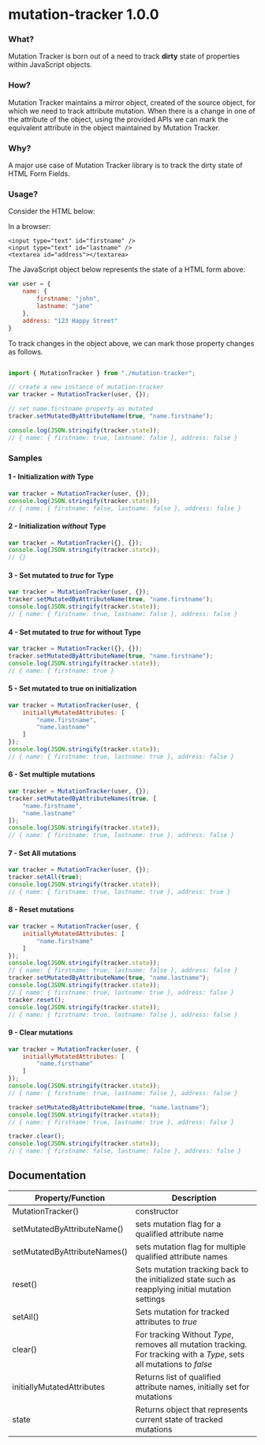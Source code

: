 # mutation-tracker 1.0.0

### What?
Mutation Tracker is born out of a need to track **dirty** state of properties within JavaScript objects.

### How?
Mutation Tracker maintains a mirror object, created of the source object, for which we need to track attribute mutation.
When there is a change in one of the attribute of the object, using the provided APIs we can mark the equivalent  attribute in
the object maintained by Mutation Tracker.

### Why?
A major use case of Mutation Tracker library is to track the dirty state of HTML Form Fields.

### Usage?

Consider the HTML below:

In a browser:
```browser
<input type="text" id="firstname" />
<input type="text" id="lastname" />
<textarea id="address"></textarea>
```
The JavaScript object below represents the state of a HTML form above:
```javascript
var user = {
	name: {
		firstname: "john",
		lastname: "jane"
	},
	address: "123 Happy Street"
}
```
To track changes in the object above, we can mark those property changes as follows.

```javascript

import { MutationTracker } from "./mutation-tracker";

// create a new instance of mutation-tracker
var tracker = MutationTracker(user, {});

// set name.firstname property as mutated
tracker.setMutatedByAttributeName(true, "name.firstname");

console.log(JSON.stringify(tracker.state));
// { name: { firstname: true, lastname: false }, address: false }
```

### Samples

#### 1 - Initialization *with* Type

```javascript
var tracker = MutationTracker(user, {});
console.log(JSON.stringify(tracker.state));
// { name: { firstname: false, lastname: false }, address: false }
```

#### 2 - Initialization *without* Type

```javascript
var tracker = MutationTracker({}, {});
console.log(JSON.stringify(tracker.state));
// {}
```

#### 3 - Set mutated to *true* for Type

```javascript
var tracker = MutationTracker(user, {});
tracker.setMutatedByAttributeName(true, "name.firstname");
console.log(JSON.stringify(tracker.state));
// { name: { firstname: true, lastname: false }, address: false }
```

#### 4 - Set mutated to *true* for without Type

```javascript
var tracker = MutationTracker({}, {});
tracker.setMutatedByAttributeName(true, "name.firstname");
console.log(JSON.stringify(tracker.state));
// { name: { firstname: true }
```

#### 5 - Set mutated to true on initialization

```javascript
var tracker = MutationTracker(user, {
	initiallyMutatedAttributes: [
		"name.firstname",
		"name.lastname"
	]
});
console.log(JSON.stringify(tracker.state));
// { name: { firstname: true, lastname: true }, address: false }
```

#### 6 - Set multiple mutations

```javascript
var tracker = MutationTracker(user, {});
tracker.setMutatedByAttributeNames(true, [
	"name.firstname",
	"name.lastname"
]);
console.log(JSON.stringify(tracker.state));
// { name: { firstname: true, lastname: true }, address: false }
```
#### 7 - Set All mutations

```javascript
var tracker = MutationTracker(user, {});
tracker.setAll(true);
console.log(JSON.stringify(tracker.state));
// { name: { firstname: true, lastname: true }, address: true }
```


#### 8 - Reset mutations

```javascript
var tracker = MutationTracker(user, {
	initiallyMutatedAttributes: [
		"name.firstname"
	]
});
console.log(JSON.stringify(tracker.state));
// { name: { firstname: true, lastname: false }, address: false }
tracker.setMutatedByAttributeName(true, "name.lastname");
console.log(JSON.stringify(tracker.state));
// { name: { firstname: true, lastname: true }, address: false }
tracker.reset();
console.log(JSON.stringify(tracker.state));
// { name: { firstname: true, lastname: false }, address: false }
```

#### 9 - Clear mutations

```javascript
var tracker = MutationTracker(user, {
	initiallyMutatedAttributes: [
		"name.firstname"
	]
});
console.log(JSON.stringify(tracker.state));
// { name: { firstname: true, lastname: false }, address: false }

tracker.setMutatedByAttributeName(true, "name.lastname");
console.log(JSON.stringify(tracker.state));
// { name: { firstname: true, lastname: true }, address: false }

tracker.clear();
console.log(JSON.stringify(tracker.state));
// { name: { firstname: false, lastname: false }, address: false }
```

## Documentation

| Property/Function  |  Description |
| ------------ | ------------ |
|  MutationTracker() | constructor   |
|  setMutatedByAttributeName() | sets mutation flag for a qualified attribute name  |
| setMutatedByAttributeNames()  |  sets mutation flag for multiple qualified attribute names  |
| reset()  |  Sets mutation tracking back to the initialized state such as reapplying initial mutation settings |
| setAll()  |  Sets mutation for tracked attributes to *true* |
| clear()  |  For tracking Without *Type*, removes all mutation tracking. For  tracking with a *Type*, sets all mutations to *false* |
| initiallyMutatedAttributes  | Returns list of qualified attribute names, initially set for mutations |
| state  | Returns object that represents current state of tracked mutations |

